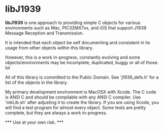 
libJ1939
===============

**libJ1939** is one approach to providing simple C objects for
various environments such as Mac, PIC32MX7xx, and iOS that
support J1939 Message Reception and Transmission.

It is intended that each object be self documenting and consistent
in its usage from other objects within this library.

However, this is a work in-progress, constantly evolving and some
objects/environments may be incomplete, duplicated, buggy or all
of those. lol

All of this library is committed to the Public Domain.  See 'j1939_defs.h'
for a list of the objects in the library.

My primary development environment is MacOSX with Xcode. The C code
is ANSI C and should be compilable with any ANSI C compiler. Use
'mkLib.sh' after adjusting it to create the library. If you are
using Xcode, you will find a test program for almost every object.
Some tests are pretty complete, but they are always a work in-progress.


*** Use at your own risk. ***

